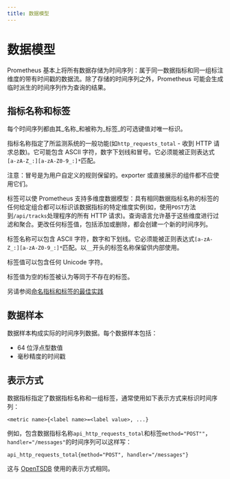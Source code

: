 ```yaml
---
title: 数据模型
---
```


# 数据模型

Prometheus 基本上将所有数据存储为时间序列：属于同一数据指标和同一组标注维度的带有时间戳的数据流。除了存储的时间序列之外，Prometheus 可能会生成临时派生的时间序列作为查询的结果。

## 指标名称和标签 <a id="metric-names-and-labels"></a>

每个时间序列都由其_名称_和被称为_标签_的可选键值对唯一标识。

指标名称指定了所监测系统的一般功能\(如`http_requests_total` - 收到 HTTP 请求总数\)。它可能包含 ASCII 字符，数字下划线和冒号。它必须能被正则表达式`[a-zA-Z_:][a-zA-Z0-9_:]*`匹配。

注意：冒号是为用户自定义的规则保留的。exporter 或直接展示的组件都不应使用它们。

标签可以使 Prometheus 支持多维度数据模型：具有相同数据指标名称的标签的任何给定组合都可以标识该数据指标的特定维度实例\(如，使用`POST`方法到`/api/tracks`处理程序的所有 HTTP 请求\)。查询语言允许基于这些维度进行过滤和聚合。更改任何标签值，包括添加或删除，都会创建一个新的时间序列。

标签名称可以包含 ASCII 字符，数字和下划线。它必须能被正则表达式`[a-zA-Z_:][a-zA-Z0-9_:]*`匹配。以`__`开头的标签名称保留供内部使用。

标签值可以包含任何 Unicode 字符。

标签值为空的标签被认为等同于不存在的标签。

另请参阅[命名指标和标签的最佳实践](naming.md)

## 数据样本 <a id="samples"></a>

数据样本构成实际的时间序列数据。每个数据样本包括：

* 64 位浮点型数值
* 毫秒精度的时间戳

## 表示方式 <a id="notation"></a>

数据指标指定了数据指标名称和一组标签，通常使用如下表示方式来标识时间序列：

```text
<metric name>{<label name>=<label value>, ...}
```

例如，包含数据指标名称`api_http_requests_total`和标签`method="POST""`，`handler="/messages"`的时间序列可以这样写：

```text
api_http_requests_total{method="POST", handler="/messages"}
```

这与 [OpenTSDB](http://opentsdb.net/) 使用的表示方式相同。

